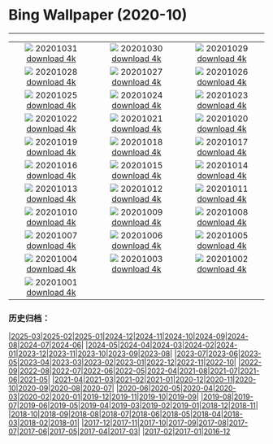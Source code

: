 # Bing Wallpaper (2020-10)
**************
| | | |
|:-:|:-:|:-:|
| ![](https://www.bing.com/th?id=OHR.GorgeSavoie_ZH-CN9079188802_1920x1080.jpg) 20201031 [download 4k](https://www.bing.com/th?id=OHR.GorgeSavoie_ZH-CN9079188802_UHD.jpg) | ![](https://www.bing.com/th?id=OHR.GreyLady_ZH-CN8921039038_1920x1080.jpg) 20201030 [download 4k](https://www.bing.com/th?id=OHR.GreyLady_ZH-CN8921039038_UHD.jpg) | ![](https://www.bing.com/th?id=OHR.FishOwl_ZH-CN8751793312_1920x1080.jpg) 20201029 [download 4k](https://www.bing.com/th?id=OHR.FishOwl_ZH-CN8751793312_UHD.jpg) |
| ![](https://www.bing.com/th?id=OHR.Mazezilla_ZH-CN8502282112_1920x1080.jpg) 20201028 [download 4k](https://www.bing.com/th?id=OHR.Mazezilla_ZH-CN8502282112_UHD.jpg) | ![](https://www.bing.com/th?id=OHR.BasilicaVoto_ZH-CN8324675706_1920x1080.jpg) 20201027 [download 4k](https://www.bing.com/th?id=OHR.BasilicaVoto_ZH-CN8324675706_UHD.jpg) | ![](https://www.bing.com/th?id=OHR.CambronBridge_ZH-CN8106321592_1920x1080.jpg) 20201026 [download 4k](https://www.bing.com/th?id=OHR.CambronBridge_ZH-CN8106321592_UHD.jpg) |
| ![](https://www.bing.com/th?id=OHR.CorfeDorset_ZH-CN8002715956_1920x1080.jpg) 20201025 [download 4k](https://www.bing.com/th?id=OHR.CorfeDorset_ZH-CN8002715956_UHD.jpg) | ![](https://www.bing.com/th?id=OHR.BCPumpkins_ZH-CN7878617476_1920x1080.jpg) 20201024 [download 4k](https://www.bing.com/th?id=OHR.BCPumpkins_ZH-CN7878617476_UHD.jpg) | ![](https://www.bing.com/th?id=OHR.UNBuilding_ZH-CN7730281645_1920x1080.jpg) 20201023 [download 4k](https://www.bing.com/th?id=OHR.UNBuilding_ZH-CN7730281645_UHD.jpg) |
| ![](https://www.bing.com/th?id=OHR.BentsGeneral_ZH-CN7629263267_1920x1080.jpg) 20201022 [download 4k](https://www.bing.com/th?id=OHR.BentsGeneral_ZH-CN7629263267_UHD.jpg) | ![](https://www.bing.com/th?id=OHR.LauwersmeerNP_ZH-CN1771718843_1920x1080.jpg) 20201021 [download 4k](https://www.bing.com/th?id=OHR.LauwersmeerNP_ZH-CN1771718843_UHD.jpg) | ![](https://www.bing.com/th?id=OHR.ChameleonIndonesia_ZH-CN1631787171_1920x1080.jpg) 20201020 [download 4k](https://www.bing.com/th?id=OHR.ChameleonIndonesia_ZH-CN1631787171_UHD.jpg) |
| ![](https://www.bing.com/th?id=OHR.BLNC_ZH-CN1521633936_1920x1080.jpg) 20201019 [download 4k](https://www.bing.com/th?id=OHR.BLNC_ZH-CN1521633936_UHD.jpg) | ![](https://www.bing.com/th?id=OHR.MatiSiTemple_ZH-CN1153907273_1920x1080.jpg) 20201018 [download 4k](https://www.bing.com/th?id=OHR.MatiSiTemple_ZH-CN1153907273_UHD.jpg) | ![](https://www.bing.com/th?id=OHR.SitkaHarbor_ZH-CN1051522458_1920x1080.jpg) 20201017 [download 4k](https://www.bing.com/th?id=OHR.SitkaHarbor_ZH-CN1051522458_UHD.jpg) |
| ![](https://www.bing.com/th?id=OHR.PisgahNationalForest_ZH-CN0944504238_1920x1080.jpg) 20201016 [download 4k](https://www.bing.com/th?id=OHR.PisgahNationalForest_ZH-CN0944504238_UHD.jpg) | ![](https://www.bing.com/th?id=OHR.WorldFoodDay_ZH-CN0834763150_1920x1080.jpg) 20201015 [download 4k](https://www.bing.com/th?id=OHR.WorldFoodDay_ZH-CN0834763150_UHD.jpg) | ![](https://www.bing.com/th?id=OHR.OchreSeaStar_ZH-CN0656056433_1920x1080.jpg) 20201014 [download 4k](https://www.bing.com/th?id=OHR.OchreSeaStar_ZH-CN0656056433_UHD.jpg) |
| ![](https://www.bing.com/th?id=OHR.BavariaFossil_ZH-CN9418077316_1920x1080.jpg) 20201013 [download 4k](https://www.bing.com/th?id=OHR.BavariaFossil_ZH-CN9418077316_UHD.jpg) | ![](https://www.bing.com/th?id=OHR.TrueFox_ZH-CN9267249538_1920x1080.jpg) 20201012 [download 4k](https://www.bing.com/th?id=OHR.TrueFox_ZH-CN9267249538_UHD.jpg) | ![](https://www.bing.com/th?id=OHR.MountCetatea_ZH-CN1440163984_1920x1080.jpg) 20201011 [download 4k](https://www.bing.com/th?id=OHR.MountCetatea_ZH-CN1440163984_UHD.jpg) |
| ![](https://www.bing.com/th?id=OHR.GeghardMonastery_ZH-CN8114246142_1920x1080.jpg) 20201010 [download 4k](https://www.bing.com/th?id=OHR.GeghardMonastery_ZH-CN8114246142_UHD.jpg) | ![](https://www.bing.com/th?id=OHR.AmericanFlyer_ZH-CN7955219009_1920x1080.jpg) 20201009 [download 4k](https://www.bing.com/th?id=OHR.AmericanFlyer_ZH-CN7955219009_UHD.jpg) | ![](https://www.bing.com/th?id=OHR.RoaringCascade_ZH-CN7814945705_1920x1080.jpg) 20201008 [download 4k](https://www.bing.com/th?id=OHR.RoaringCascade_ZH-CN7814945705_UHD.jpg) |
| ![](https://www.bing.com/th?id=OHR.BlanketOctopus_ZH-CN2897003205_1920x1080.jpg) 20201007 [download 4k](https://www.bing.com/th?id=OHR.BlanketOctopus_ZH-CN2897003205_UHD.jpg) | ![](https://www.bing.com/th?id=OHR.RestormelCastle_ZH-CN2792284652_1920x1080.jpg) 20201006 [download 4k](https://www.bing.com/th?id=OHR.RestormelCastle_ZH-CN2792284652_UHD.jpg) | ![](https://www.bing.com/th?id=OHR.YunchengSaltLake_ZH-CN2717775996_1920x1080.jpg) 20201005 [download 4k](https://www.bing.com/th?id=OHR.YunchengSaltLake_ZH-CN2717775996_UHD.jpg) |
| ![](https://www.bing.com/th?id=OHR.PRookery_ZH-CN2608300981_1920x1080.jpg) 20201004 [download 4k](https://www.bing.com/th?id=OHR.PRookery_ZH-CN2608300981_UHD.jpg) | ![](https://www.bing.com/th?id=OHR.MontageJupiterIo_ZH-CN2512372897_1920x1080.jpg) 20201003 [download 4k](https://www.bing.com/th?id=OHR.MontageJupiterIo_ZH-CN2512372897_UHD.jpg) | ![](https://www.bing.com/th?id=OHR.FatBearWeek_ZH-CN2381854464_1920x1080.jpg) 20201002 [download 4k](https://www.bing.com/th?id=OHR.FatBearWeek_ZH-CN2381854464_UHD.jpg) |
| ![](https://www.bing.com/th?id=OHR.ThePopiePlace_ZH-CN2293461094_1920x1080.jpg) 20201001 [download 4k](https://www.bing.com/th?id=OHR.ThePopiePlace_ZH-CN2293461094_UHD.jpg) |  |  |

### 历史归档：

|[2025-03](/../2025-03/2025-03.md)|[2025-02](/../2025-02/2025-02.md)|[2025-01](/../2025-01/2025-01.md)|[2024-12](/../2024-12/2024-12.md)|[2024-11](/../2024-11/2024-11.md)|[2024-10](/../2024-10/2024-10.md)|[2024-09](/../2024-09/2024-09.md)|[2024-08](/../2024-08/2024-08.md)|[2024-07](/../2024-07/2024-07.md)|[2024-06](/../2024-06/2024-06.md)|
|[2024-05](/../2024-05/2024-05.md)|[2024-04](/../2024-04/2024-04.md)|[2024-03](/../2024-03/2024-03.md)|[2024-02](/../2024-02/2024-02.md)|[2024-01](/../2024-01/2024-01.md)|[2023-12](/../2023-12/2023-12.md)|[2023-11](/../2023-11/2023-11.md)|[2023-10](/../2023-10/2023-10.md)|[2023-09](/../2023-09/2023-09.md)|[2023-08](/../2023-08/2023-08.md)|
|[2023-07](/../2023-07/2023-07.md)|[2023-06](/../2023-06/2023-06.md)|[2023-05](/../2023-05/2023-05.md)|[2023-04](/../2023-04/2023-04.md)|[2023-03](/../2023-03/2023-03.md)|[2023-02](/../2023-02/2023-02.md)|[2023-01](/../2023-01/2023-01.md)|[2022-12](/../2022-12/2022-12.md)|[2022-11](/../2022-11/2022-11.md)|[2022-10](/../2022-10/2022-10.md)|
|[2022-09](/../2022-09/2022-09.md)|[2022-08](/../2022-08/2022-08.md)|[2022-07](/../2022-07/2022-07.md)|[2022-06](/../2022-06/2022-06.md)|[2022-05](/../2022-05/2022-05.md)|[2022-04](/../2022-04/2022-04.md)|[2021-08](/../2021-08/2021-08.md)|[2021-07](/../2021-07/2021-07.md)|[2021-06](/../2021-06/2021-06.md)|[2021-05](/../2021-05/2021-05.md)|
|[2021-04](/../2021-04/2021-04.md)|[2021-03](/../2021-03/2021-03.md)|[2021-02](/../2021-02/2021-02.md)|[2021-01](/../2021-01/2021-01.md)|[2020-12](/../2020-12/2020-12.md)|[2020-11](/../2020-11/2020-11.md)|[2020-10](/2020-10.md)|[2020-09](/../2020-09/2020-09.md)|[2020-08](/../2020-08/2020-08.md)|[2020-07](/../2020-07/2020-07.md)|
|[2020-06](/../2020-06/2020-06.md)|[2020-05](/../2020-05/2020-05.md)|[2020-04](/../2020-04/2020-04.md)|[2020-03](/../2020-03/2020-03.md)|[2020-02](/../2020-02/2020-02.md)|[2020-01](/../2020-01/2020-01.md)|[2019-12](/../2019-12/2019-12.md)|[2019-11](/../2019-11/2019-11.md)|[2019-10](/../2019-10/2019-10.md)|[2019-09](/../2019-09/2019-09.md)|
|[2019-08](/../2019-08/2019-08.md)|[2019-07](/../2019-07/2019-07.md)|[2019-06](/../2019-06/2019-06.md)|[2019-05](/../2019-05/2019-05.md)|[2019-04](/../2019-04/2019-04.md)|[2019-03](/../2019-03/2019-03.md)|[2019-02](/../2019-02/2019-02.md)|[2019-01](/../2019-01/2019-01.md)|[2018-12](/../2018-12/2018-12.md)|[2018-11](/../2018-11/2018-11.md)|
|[2018-10](/../2018-10/2018-10.md)|[2018-09](/../2018-09/2018-09.md)|[2018-08](/../2018-08/2018-08.md)|[2018-07](/../2018-07/2018-07.md)|[2018-06](/../2018-06/2018-06.md)|[2018-05](/../2018-05/2018-05.md)|[2018-04](/../2018-04/2018-04.md)|[2018-03](/../2018-03/2018-03.md)|[2018-02](/../2018-02/2018-02.md)|[2018-01](/../2018-01/2018-01.md)|
|[2017-12](/../2017-12/2017-12.md)|[2017-11](/../2017-11/2017-11.md)|[2017-10](/../2017-10/2017-10.md)|[2017-09](/../2017-09/2017-09.md)|[2017-08](/../2017-08/2017-08.md)|[2017-07](/../2017-07/2017-07.md)|[2017-06](/../2017-06/2017-06.md)|[2017-05](/../2017-05/2017-05.md)|[2017-04](/../2017-04/2017-04.md)|[2017-03](/../2017-03/2017-03.md)|
|[2017-02](/../2017-02/2017-02.md)|[2017-01](/../2017-01/2017-01.md)|[2016-12](/../2016-12/2016-12.md)